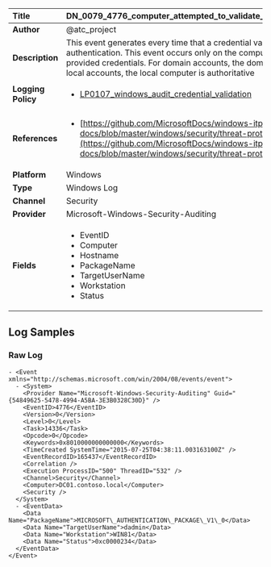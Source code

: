 | Title              | DN_0079_4776_computer_attempted_to_validate_the_credentials_for_an_account       |
|:-------------------|:------------------|
| **Author**         | @atc_project        |
| **Description**    | This event generates every time that a credential validation occurs  using NTLM authentication. This event occurs only on the computer  that is authoritative for the provided credentials. For domain  accounts, the domain controller is authoritative. For local accounts,  the local computer is authoritative |
| **Logging Policy** | <ul><li>[LP0107_windows_audit_credential_validation](../Logging_Policies/LP0107_windows_audit_credential_validation.md)</li></ul> |
| **References**     | <ul><li>[https://github.com/MicrosoftDocs/windows-itpro-docs/blob/master/windows/security/threat-protection/auditing/event-4776.md](https://github.com/MicrosoftDocs/windows-itpro-docs/blob/master/windows/security/threat-protection/auditing/event-4776.md)</li></ul> |
| **Platform**       | Windows    |
| **Type**           | Windows Log        |
| **Channel**        | Security     |
| **Provider**       | Microsoft-Windows-Security-Auditing    |
| **Fields**         | <ul><li>EventID</li><li>Computer</li><li>Hostname</li><li>PackageName</li><li>TargetUserName</li><li>Workstation</li><li>Status</li></ul> |


## Log Samples

### Raw Log

```
- <Event xmlns="http://schemas.microsoft.com/win/2004/08/events/event">
  - <System>
    <Provider Name="Microsoft-Windows-Security-Auditing" Guid="{54849625-5478-4994-A5BA-3E3B0328C30D}" /> 
    <EventID>4776</EventID> 
    <Version>0</Version> 
    <Level>0</Level> 
    <Task>14336</Task> 
    <Opcode>0</Opcode> 
    <Keywords>0x8010000000000000</Keywords> 
    <TimeCreated SystemTime="2015-07-25T04:38:11.003163100Z" /> 
    <EventRecordID>165437</EventRecordID> 
    <Correlation /> 
    <Execution ProcessID="500" ThreadID="532" /> 
    <Channel>Security</Channel> 
    <Computer>DC01.contoso.local</Computer> 
    <Security /> 
  </System>
  - <EventData>
    <Data Name="PackageName">MICROSOFT\_AUTHENTICATION\_PACKAGE\_V1\_0</Data> 
    <Data Name="TargetUserName">dadmin</Data> 
    <Data Name="Workstation">WIN81</Data> 
    <Data Name="Status">0xc0000234</Data> 
  </EventData>
</Event>

```




